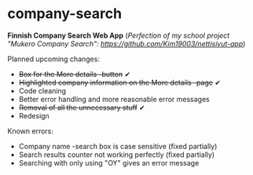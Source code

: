 # company-search
**Finnish Company Search Web App**
(*Perfection of my school project "Mukero Company Search": https://github.com/Kim19003/nettisivut-app*)

Planned upcoming changes:
- ~~Box for the More details -button~~ ✔
- ~~Highlighted company information on the More details -page~~ ✔
- Code cleaning
- Better error handling and more reasonable error messages
- ~~Removal of all the unnecessary stuff~~ ✔
- Redesign

Known errors:
- Company name -search box is case sensitive (fixed partially)
- Search results counter not working perfectly (fixed partially)
- Searching with only using "OY" gives an error message
